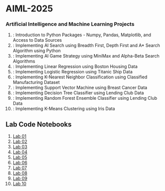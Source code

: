 # AIML-2025
### Artificial Intelligence and Machine Learning Projects
1. : Introduction to Python Packages - Numpy, Pandas, Matplotlib, and Access to Data Sources
2. : Implementing AI Search using Breadth First, Depth First and A* Search Algorithm using Python
3. : Implementing AI Game Strategy using MiniMax and Alpha-Beta Search Algorithms
4. : Implementing Linear Regression using Boston Housing Data
5. : Implementing Logistic Regression using Titanic Ship Data
6. : Implementing K-Nearest Neighbor Classification using Classified Manufacturing Dataset
7. : Implementing Support Vector Machine using Breast Cancer Data
8. : Implementing Decision Tree Classifier using Lending Club Data
9. : Implementing Random Forest Ensemble Classifier using Lending Club Data
10. : Implementing K-Means Clustering using Iris Data


## Lab Code Notebooks
1. [Lab 01](https://github.com/vyshnavi-2/AIML-2025/blob/main/Lab01_AIML.ipynb)
2. [Lab 02](https://github.com/vyshnavi-2/AIML-2025/blob/main/Lab02_AIML.ipynb)
3. [Lab 03](https://github.com/vyshnavi-2/AIML-2025/blob/main/Lab03_AIML.ipynb)
4. [Lab 04](https://github.com/vyshnavi-2/AIML-2025/blob/main/LAB04_AIML.ipynb)
5. [Lab 05](https://github.com/vyshnavi-2/AIML-2025/blob/main/Lab05_AIML.ipynb)
6. [Lab 06](https://github.com/vyshnavi-2/AIML-2025/blob/main/Lab06_AIML.ipynb)
7. [Lab 07](https://github.com/vyshnavi-2/AIML-2025/blob/main/Lab07_SVM.ipynb)
8. [Lab 08](https://github.com/vyshnavi-2/AIML-2025/blob/main/Lab08_AIML.ipynb)
9. [Lab 09](https://github.com/vyshnavi-2/AIML-2025/blob/main/Lab09_AIML.ipynb)
10. [Lab 10](https://github.com/vyshnavi-2/AIML-2025/blob/main/Lab_10_.ipynb)
